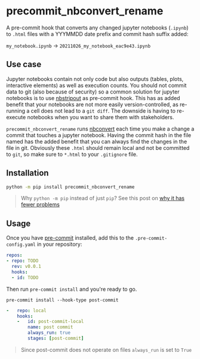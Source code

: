 # precommit_nbconvert_rename

A pre-commit hook that converts any changed jupyter notebooks (`.ipynb`) to `.html` files with a YYYMMDD date prefix and commit hash suffix added:

`my_notebook.ipynb` -> `20211026_my_notebook_eac9e43.ipynb`

## Use case

Jupyter notebooks contain not only code but also outputs (tables, plots, interactive elements) as well as execution counts. You should not commit data to git (also because of security) so a common solution for jupyter notebooks is to use [nbstripout](https://github.com/kynan/nbstripout) as pre-commit hook. This has as added benefit that your notebooks are not more easily version-controlled, as re-running a cell does not lead to a `git diff`. The downside is having to re-execute notebooks when you want to share them with stakeholders.

`precommit_nbconvert_rename` runs [nbconvert](https://github.com/jupyter/nbconvert) each time you make a change a commit that touches a jupyter notebook. Having the commit hash in the file named has the added benefit that you can always find the changes in the file in git. Obviously these `.html` should remain local and not be committed to `git`, so make sure to `*.html` to your `.gitignore` file.

## Installation

```bash
python -m pip install precommit_nbconvert_rename
```

> Why `python -m pip` instead of just `pip`? See this post on [why it has fewer problems](https://adamj.eu/tech/2020/02/25/use-python-m-pip-everywhere/)

## Usage

Once you have [pre-commit](https://pre-commit.com/) installed, add this to the `.pre-commit-config.yaml` in your repository:

```yaml
repos:
- repo: TODO
  rev: v0.0.1
  hooks:
  - id: TODO
```

Then run `pre-commit install` and you're ready to go.

`pre-commit install --hook-type post-commit`

```yaml
-   repo: local
    hooks:
    -   id: post-commit-local
        name: post commit
        always_run: true
        stages: [post-commit]
```

> Since post-commit does not operate on files `always_run` is set to `True`

